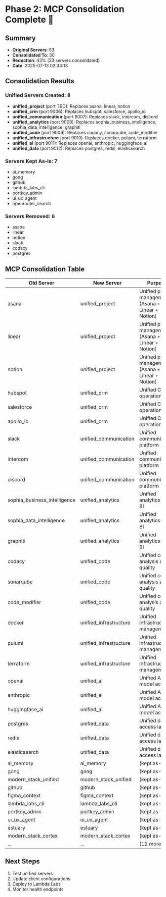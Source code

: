 # Phase 2: MCP Consolidation Complete 🎉

## Summary
- **Original Servers**: 53
- **Consolidated To**: 30
- **Reduction**: 43% (23 servers consolidated)
- **Date**: 2025-07-13 02:34:13

## Consolidation Results

### Unified Servers Created: 8
- **unified_project** (port TBD): Replaces asana, linear, notion
- **unified_crm** (port 9006): Replaces hubspot, salesforce, apollo_io
- **unified_communication** (port 9007): Replaces slack, intercom, discord
- **unified_analytics** (port 9008): Replaces sophia_business_intelligence, sophia_data_intelligence, graphiti
- **unified_code** (port 9009): Replaces codacy, sonarqube, code_modifier
- **unified_infrastructure** (port 9010): Replaces docker, pulumi, terraform
- **unified_ai** (port 9011): Replaces openai, anthropic, huggingface_ai
- **unified_data** (port 9012): Replaces postgres, redis, elasticsearch

### Servers Kept As-Is: 7
- ai_memory
- gong
- github
- lambda_labs_cli
- portkey_admin
- ui_ux_agent
- openrouter_search

### Servers Removed: 6
- asana
- linear
- notion
- slack
- codacy
- postgres

## MCP Consolidation Table

| Old Server | New Server | Purpose | Port |
|------------|------------|---------|------|
| asana | unified_project | Unified project management (Asana + Linear + Notion) | 9005 |
| linear | unified_project | Unified project management (Asana + Linear + Notion) | 9005 |
| notion | unified_project | Unified project management (Asana + Linear + Notion) | 9005 |
| hubspot | unified_crm | Unified CRM operations | 9006 |
| salesforce | unified_crm | Unified CRM operations | 9006 |
| apollo_io | unified_crm | Unified CRM operations | 9006 |
| slack | unified_communication | Unified communication platform | 9007 |
| intercom | unified_communication | Unified communication platform | 9007 |
| discord | unified_communication | Unified communication platform | 9007 |
| sophia_business_intelligence | unified_analytics | Unified analytics and BI | 9008 |
| sophia_data_intelligence | unified_analytics | Unified analytics and BI | 9008 |
| graphiti | unified_analytics | Unified analytics and BI | 9008 |
| codacy | unified_code | Unified code analysis and quality | 9009 |
| sonarqube | unified_code | Unified code analysis and quality | 9009 |
| code_modifier | unified_code | Unified code analysis and quality | 9009 |
| docker | unified_infrastructure | Unified infrastructure management | 9010 |
| pulumi | unified_infrastructure | Unified infrastructure management | 9010 |
| terraform | unified_infrastructure | Unified infrastructure management | 9010 |
| openai | unified_ai | Unified AI model access | 9011 |
| anthropic | unified_ai | Unified AI model access | 9011 |
| huggingface_ai | unified_ai | Unified AI model access | 9011 |
| postgres | unified_data | Unified data access layer | 9012 |
| redis | unified_data | Unified data access layer | 9012 |
| elasticsearch | unified_data | Unified data access layer | 9012 |
| ai_memory | ai_memory | (kept as-is) | existing |
| gong | gong | (kept as-is) | existing |
| modern_stack_unified | modern_stack_unified | (kept as-is) | existing |
| github | github | (kept as-is) | existing |
| figma_context | figma_context | (kept as-is) | existing |
| lambda_labs_cli | lambda_labs_cli | (kept as-is) | existing |
| portkey_admin | portkey_admin | (kept as-is) | existing |
| ui_ux_agent | ui_ux_agent | (kept as-is) | existing |
| estuary | estuary | (kept as-is) | existing |
| modern_stack_cortex | modern_stack_cortex | (kept as-is) | existing |
| ... | ... | (12 more kept) | ... |

## Next Steps
1. Test unified servers
2. Update client configurations
3. Deploy to Lambda Labs
4. Monitor health endpoints
